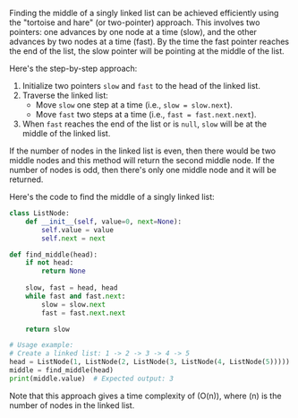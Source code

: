 Finding the middle of a singly linked list can be achieved efficiently using the "tortoise and hare" (or two-pointer) approach. This involves two pointers: one advances by one node at a time (slow), and the other advances by two nodes at a time (fast). By the time the fast pointer reaches the end of the list, the slow pointer will be pointing at the middle of the list.

Here's the step-by-step approach:

1. Initialize two pointers `slow` and `fast` to the head of the linked list.
2. Traverse the linked list:
    - Move `slow` one step at a time (i.e., `slow = slow.next`).
    - Move `fast` two steps at a time (i.e., `fast = fast.next.next`).
3. When `fast` reaches the end of the list or is `null`, `slow` will be at the middle of the linked list.

If the number of nodes in the linked list is even, then there would be two middle nodes and this method will return the second middle node. If the number of nodes is odd, then there's only one middle node and it will be returned.

Here's the code to find the middle of a singly linked list:

```python
class ListNode:
    def __init__(self, value=0, next=None):
        self.value = value
        self.next = next

def find_middle(head):
    if not head:
        return None
    
    slow, fast = head, head
    while fast and fast.next:
        slow = slow.next
        fast = fast.next.next

    return slow

# Usage example:
# Create a linked list: 1 -> 2 -> 3 -> 4 -> 5
head = ListNode(1, ListNode(2, ListNode(3, ListNode(4, ListNode(5)))))
middle = find_middle(head)
print(middle.value)  # Expected output: 3
```

Note that this approach gives a time complexity of \(O(n)\), where \(n\) is the number of nodes in the linked list.